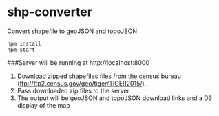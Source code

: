 # shp-converter
Convert shapefile to geoJSON and topoJSON

    npm install
    npm start

###Server will be running at http://localhost:8000

1. Download zipped shapefiles files from the census bureau (ftp://ftp2.census.gov/geo/tiger/TIGER2015/).
2. Pass downloaded zip files to the server
3. The output will be geoJSON and topoJSON download links and a D3 display of the map
